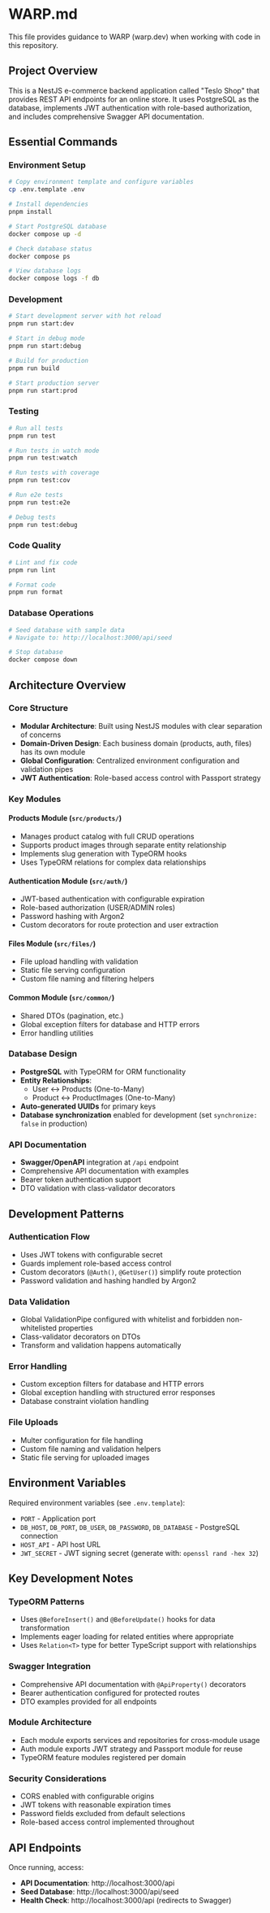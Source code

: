 # WARP.md

This file provides guidance to WARP (warp.dev) when working with code in this repository.

## Project Overview

This is a NestJS e-commerce backend application called "Teslo Shop" that provides REST API endpoints for an online store. It uses PostgreSQL as the database, implements JWT authentication with role-based authorization, and includes comprehensive Swagger API documentation.

## Essential Commands

### Environment Setup
```bash
# Copy environment template and configure variables
cp .env.template .env

# Install dependencies
pnpm install

# Start PostgreSQL database
docker compose up -d

# Check database status
docker compose ps

# View database logs
docker compose logs -f db
```

### Development
```bash
# Start development server with hot reload
pnpm run start:dev

# Start in debug mode
pnpm run start:debug

# Build for production
pnpm run build

# Start production server
pnpm run start:prod
```

### Testing
```bash
# Run all tests
pnpm run test

# Run tests in watch mode
pnpm run test:watch

# Run tests with coverage
pnpm run test:cov

# Run e2e tests
pnpm run test:e2e

# Debug tests
pnpm run test:debug
```

### Code Quality
```bash
# Lint and fix code
pnpm run lint

# Format code
pnpm run format
```

### Database Operations
```bash
# Seed database with sample data
# Navigate to: http://localhost:3000/api/seed

# Stop database
docker compose down
```

## Architecture Overview

### Core Structure
- **Modular Architecture**: Built using NestJS modules with clear separation of concerns
- **Domain-Driven Design**: Each business domain (products, auth, files) has its own module
- **Global Configuration**: Centralized environment configuration and validation pipes
- **JWT Authentication**: Role-based access control with Passport strategy

### Key Modules

#### Products Module (`src/products/`)
- Manages product catalog with full CRUD operations
- Supports product images through separate entity relationship
- Implements slug generation with TypeORM hooks
- Uses TypeORM relations for complex data relationships

#### Authentication Module (`src/auth/`)
- JWT-based authentication with configurable expiration
- Role-based authorization (USER/ADMIN roles)
- Password hashing with Argon2
- Custom decorators for route protection and user extraction

#### Files Module (`src/files/`)
- File upload handling with validation
- Static file serving configuration
- Custom file naming and filtering helpers

#### Common Module (`src/common/`)
- Shared DTOs (pagination, etc.)
- Global exception filters for database and HTTP errors
- Error handling utilities

### Database Design
- **PostgreSQL** with TypeORM for ORM functionality
- **Entity Relationships**: 
  - User ↔ Products (One-to-Many)
  - Product ↔ ProductImages (One-to-Many)
- **Auto-generated UUIDs** for primary keys
- **Database synchronization** enabled for development (set `synchronize: false` in production)

### API Documentation
- **Swagger/OpenAPI** integration at `/api` endpoint
- Comprehensive API documentation with examples
- Bearer token authentication support
- DTO validation with class-validator decorators

## Development Patterns

### Authentication Flow
- Uses JWT tokens with configurable secret
- Guards implement role-based access control
- Custom decorators (`@Auth()`, `@GetUser()`) simplify route protection
- Password validation and hashing handled by Argon2

### Data Validation
- Global ValidationPipe configured with whitelist and forbidden non-whitelisted properties
- Class-validator decorators on DTOs
- Transform and validation happens automatically

### Error Handling
- Custom exception filters for database and HTTP errors
- Global exception handling with structured error responses
- Database constraint violation handling

### File Uploads
- Multer configuration for file handling
- Custom file naming and validation helpers
- Static file serving for uploaded images

## Environment Variables

Required environment variables (see `.env.template`):
- `PORT` - Application port
- `DB_HOST`, `DB_PORT`, `DB_USER`, `DB_PASSWORD`, `DB_DATABASE` - PostgreSQL connection
- `HOST_API` - API host URL
- `JWT_SECRET` - JWT signing secret (generate with: `openssl rand -hex 32`)

## Key Development Notes

### TypeORM Patterns
- Uses `@BeforeInsert()` and `@BeforeUpdate()` hooks for data transformation
- Implements eager loading for related entities where appropriate
- Uses `Relation<T>` type for better TypeScript support with relationships

### Swagger Integration
- Comprehensive API documentation with `@ApiProperty()` decorators
- Bearer authentication configured for protected routes
- DTO examples provided for all endpoints

### Module Architecture
- Each module exports services and repositories for cross-module usage
- Auth module exports JWT strategy and Passport module for reuse
- TypeORM feature modules registered per domain

### Security Considerations
- CORS enabled with configurable origins
- JWT tokens with reasonable expiration times
- Password fields excluded from default selections
- Role-based access control implemented throughout

## API Endpoints

Once running, access:
- **API Documentation**: http://localhost:3000/api
- **Seed Database**: http://localhost:3000/api/seed
- **Health Check**: http://localhost:3000/api (redirects to Swagger)
